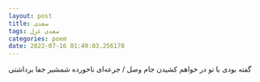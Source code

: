 ```yaml
---
layout: post
title: سعدی
tags: سعدی غزل
categories: poem
date: 2022-07-16 01:49:03.256170
---
```


گفته بودی با تو در خواهم کشیدن جام وصل / جرعه‌ای ناخورده شمشیر جفا برداشتی